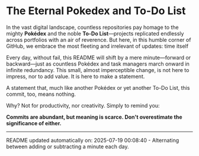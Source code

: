 # The Eternal Pokedex and To-Do List

In the vast digital landscape, countless repositories pay homage to the mighty **Pokédex** and the noble **To-Do List**—projects replicated endlessly across portfolios with an air of reverence. But here, in this humble corner of GitHub, we embrace the most fleeting and irrelevant of updates: time itself

Every day, without fail, this README will shift by a mere minute—forward or backward—just as countless Pokédex and task managers march onward in infinite redundancy. This small, almost imperceptible change, is not here to impress, nor to add value. It is here to make a statement.

A statement that, much like another Pokédex or yet another To-Do List, this commit, too, means nothing.

Why? Not for productivity, nor creativity. Simply to remind you:

**Commits are abundant, but meaning is scarce. Don't overestimate the significance of either.**

---

































































































































































































































































































README updated automatically on: 2025-07-19 00:08:40 - Alternating between adding or subtracting a minute each day.
